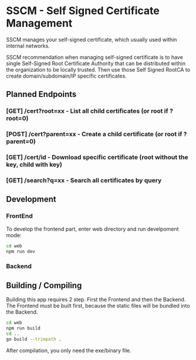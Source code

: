 # SSCM - Self Signed Certificate Management

SSCM manages your self-signed certificate, which usually used within internal networks.

SSCM recommendation when managing self-signed certificate is to have single Self-Signed Root Certificate Authority that can be distributed within the organization to be locally trusted. Then use those Self Signed RootCA to create domain/subdomain/IP specific certificates.

## Planned Endpoints

### [GET] /cert?root=xx - List all child certificates (or root if ?root=0)
### [POST] /cert?parent=xx - Create a child certificate (or root if ?parent=0)
### [GET] /cert/id - Download specific certificate (root without the key, child with key)
### [GET] /search?q=xx - Search all certificates by query

## Development

### FrontEnd

To develop the frontend part, enter web directory and run develpoment mode:
```bash
cd web
npm run dev
```

### Backend

## Building / Compiling

Building this app requires 2 step. First the Frontend and then the Backend.
The Frontend must be built first, because the static files will be bundled into the Backend.

```bash
cd web
npm run build
cd ..
go build --trimpath .
```

After compilation, you only need the exe/binary file.
